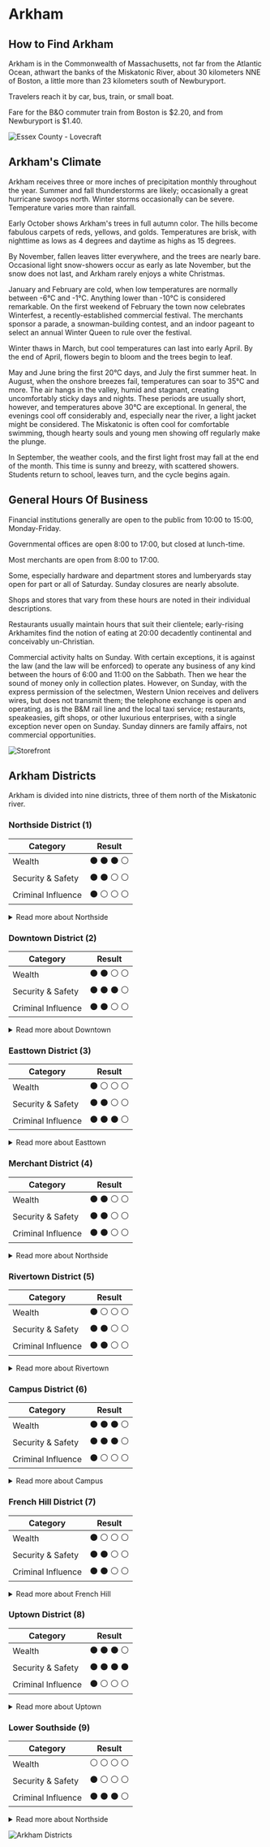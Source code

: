 # Arkham
## How to Find Arkham
Arkham is in the Commonwealth of Massachusetts, not far from the Atlantic Ocean,
athwart the banks of the Miskatonic River, about 30 kilometers NNE of Boston,
a little more than 23 kilometers south of Newburyport.

Travelers reach it by car, bus, train, or small boat.

Fare for the B&O commuter train from Boston is $2.20, and from Newburyport is $1.40.

![Essex County - Lovecraft](https://user-images.githubusercontent.com/107671583/225571078-d731f891-c963-4401-a262-3c54becfdfa2.png)

## Arkham's Climate
Arkham receives three or more inches of precipitation monthly throughout the year. Summer and fall thunderstorms are likely;
occasionally a great hurricane swoops north. Winter storms occasionally can be severe. Temperature varies more than rainfall.

Early October shows Arkham's trees in full autumn color. The hills become fabulous carpets of reds, yellows, and golds.
Temperatures are brisk, with nighttime as lows as 4 degrees and daytime as highs as 15 degrees.

By November, fallen leaves litter everywhere, and the trees are nearly bare. Occasional light snow-showers occur as early as late November,
but the snow does not last, and Arkham rarely enjoys a white Christmas.

January and February are cold, when low temperatures are normally between -6°C and -1°C. Anything lower than -10°C is considered remarkable.
On the first weekend of February the town now celebrates Winterfest, a recently-established commercial festival.
The merchants sponsor a parade, a snowman-building contest, and an indoor pageant to select an annual Winter Queen to rule over the festival.

Winter thaws in March, but cool temperatures can last into early April. By the end of April, flowers begin to bloom and the trees begin to leaf.

May and June bring the first 20°C days, and July the first summer heat. In August, when the onshore breezes fail, temperatures can soar to 35°C and more.
The air hangs in the valley, humid and stagnant, creating uncomfortably sticky days and nights. These periods are usually short, however,
and temperatures above 30°C are exceptional. In general, the evenings cool off considerably and, especially near the river, a light jacket might be considered.
The Miskatonic is often cool for comfortable swimming, though hearty souls and young men showing off regularly make the plunge.

In September, the weather cools, and the first light frost may fall at the end of the month. This time is sunny and breezy, with scattered showers.
Students return to school, leaves turn, and the cycle begins again.

## General Hours Of Business
Financial institutions generally are open to the public from 10:00 to 15:00, Monday-Friday.

Governmental offices are open 8:00 to 17:00, but closed at lunch-time.

Most merchants are open from 8:00 to 17:00.

Some, especially hardware and department stores and lumberyards stay open for part or all of Saturday. Sunday closures are nearly absolute.

Shops and stores that vary from these hours are noted in their individual descriptions.

Restaurants usually maintain hours that suit their clientele; early-rising Arkhamites find the notion of eating at 20:00
decadently continental and conceivably un-Christian.

Commercial activity halts on Sunday. With certain exceptions, it is against the law (and the law will be enforced) 
to operate any business of any kind between the hours of 6:00 and 11:00 on the Sabbath. Then we hear the sound of money only in collection plates.
However, on Sunday, with the express permission of the selectmen, Western Union receives and delivers wires, but does not transmit them;
the telephone exchange is open and operating, as is the B&M rail line and the local taxi service;
restaurants, speakeasies, gift shops, or other luxurious enterprises, with a single exception never open on Sunday.
Sunday dinners are family affairs, not commercial opportunities.

![Storefront](https://user-images.githubusercontent.com/107671583/225577659-dec9c062-8325-435b-ba5a-e91eb9a28f1a.jpg)

## Arkham Districts
Arkham is divided into nine districts, three of them north of the Miskatonic river.

### Northside District (1)

| Category  | Result |
| ------------- | ------------- |
| Wealth  | :black_circle: :black_circle: :black_circle: :white_circle: |
| Security & Safety  | :black_circle: :black_circle: :white_circle: :white_circle:  |
| Criminal Influence  | :black_circle: :white_circle: :white_circle: :white_circle:  |

<details>
  <summary>Read more about Northside</summary>
The ground in this part of town slopes up more or less steadily from the river until cresting along Derby Street.
Derby and Curwen Streets, particularly near the intersection of Brown and Jenkin, boast a number of large Georgian, Classical, and Victorian mansions. Most have large
yards, often enclosed by stone walls and iron gates; estates along the north side of Derby may have extensive grounds.

South of Curwen Street begins a commercial and financial area containing many professional offices. Landmarks include the seven-story Tower Professional Building, the
Boston & Maine rail station, and Arkham's two newspapers, the Gazette and the Advertiser.

Along High Lane, stretching north out of town, is a small industrial strip home to a few small factories, but in part abandoned.
</details>

### Downtown District (2)

| Category  | Result |
| ------------- | ------------- |
| Wealth  | :black_circle: :black_circle: :white_circle: :white_circle: |
| Security & Safety  | :black_circle: :black_circle: :black_circle: :white_circle:  |
| Criminal Influence  | :black_circle: :black_circle: :white_circle: :white_circle:  |

<details>
  <summary>Read more about Downtown</summary>
Downtown is hillier than the Northside. Although the ground rises steadily north from the river, there are dips and ridges as it climbs.
The town square is the most level part of Downtown.

North of Curwen Street this thickly-built neighborhood is mostly residential, and mostly lower class. The houses bordering The Common (the town square) on the north
and east sides are stately mansions, but the homes behind them, topped with gables and gambrel roofs and built around 1820, are commoner and more crowded together. 

Most of Arkham's civic services are located on the west and south sides of the Common (Independence Square as it is formally known).
They include town hall, the courthouse, the police station, and the fire hall. Most of these buildings were constructed in the mid-18th century in a classical style
with large pillars and pediments; some have wings added later. Town hall is a four-story building of late Georgian/Federalist Revival design. Professionals,
particularly lawyers and bailbondsmen, are found here, as are Arkham's two major banks.

The Common is surrounded on its other sides by large and impressive Federalist homes built in the early 19th century.
Many have been divided into apartments or boarding houses.

A small area along Garrison Street features good restaurants and a variety of family entertainment. This area may be busy on weekend evenings, unusual in Arkham.
Peabody Avenue, Fish Street, and Federal Street are lined with small shops and industries, constituting one of Arkham's dirtier, smellier areas.
A few local markets and diners also appear there. Several abandoned mills decay at the water's edge.
</details>

### Easttown District (3)

| Category  | Result |
| ------------- | ------------- |
| Wealth  | :black_circle: :white_circle: :white_circle: :white_circle: |
| Security & Safety  | :black_circle: :black_circle: :white_circle: :white_circle:  |
| Criminal Influence  | :black_circle: :black_circle: :black_circle: :white_circle:  |

<details>
  <summary>Read more about Easttown</summary>

The northern part of Easttown, above Whately Street, contains many fine old homes of pure Georgian design.
These homes were built by Derbys, Ornes, Pickmans, and Pickerings—the sea merchants who made up Arkham's first aristocracy.
Most of these homes, unfortunately, have fallen into neglect; as a whole, Easttown is seedy and decaying, some of it beyond repair.
Of the few old Arkham families still residing here, most teeter on the brink of ruin.

Streets are of brick, 40 feet wide, and in some need of repair. Tree roots have so buckled and raised the brick sidewalks
that walking in the streets is more comfortable.

South of Whately Street, the ground slopes sharply to the river. The homes are modest and tightly spaced, and the streets are narrow.
Those few Negroes (as in the 1920s many prefer to be called) in Arkham live here, clustered together as every group in Arkham is except the old-line Wasp majority.
Some make a good living, and some are popular, well-respected citizens who can trace their Arkham ancestry to before 1788, when the Commonwealth outlawed
the slave trade. As a group, though, they are poor and feel looked at and looked down upon.

A number of small businesses exist along Armitage and River Streets. Freight trains pass through day and night. 
Arkham's last operating textile mill, steam-powered, can be found here.
</details>

### Merchant District (4)

| Category  | Result |
| ------------- | ------------- |
| Wealth  | :black_circle: :black_circle: :white_circle: :white_circle: |
| Security & Safety  | :black_circle: :black_circle: :white_circle: :white_circle:  |
| Criminal Influence  | :black_circle: :black_circle: :white_circle: :white_circle:  |

<details>
  <summary>Read more about Northside</summary>

This narrow two-block stretch lies on low, level ground near the river. Perhaps 75% of Arkham's stores and shops can be
found here: Church Street is the most important artery, and Main is of secondary importance. People ordinarily call
such an area downtown; here they say instead "Goin' to Merchant" since Downtown is a part of town north of the river.

The old East Church and West Church are found here, and several rows of early 18th century Georgian-style warehouses
line the river. These latter mostly stand unused, though one serves surreptitiously as a bootlegger depot.

The heart of the district is the long block bordered by Main, Garrison, Church, and West Streets, where stand two to four-story 
early-19th-century brick row buildings.

Church Street, from Main to West, is cobblestoned, originally laid down in 1773. Occasional alleys, barely wide enough for skilled truck drivers to get in and out of,
give access to the service courts in the rear of the shops. These dingy courts are more often than not cluttered with crates, packing materials, and machines that
don't work but are too good to haul away.

River Street was once heavily trafficked by stevedores moving goods between docks and warehouses, but the stretch between Garrison and West Streets is now abandoned
to decades of litter, requiring skill for a driver to negotiate.

The two blocks of warehouses east of Garrison, mostly made of wood, were long ago converted to tenements and settlement houses.
Here the street is clearer, the result of a volunteer effort in 1926.

The two shopping blocks east of Garrison and south of Main are composed of shops housed in buildings older and less impressive than those along Church Street. Many are
tightly-crowded converted residences. The tall Georgian steeple of Christ Church dominates the skyline. This neighborhood's western edge is of older residences,
growing very old near Boundary Street. Boundary north of Church Street is unlit; north of Main the street is sparsely populated.
</details>

### Rivertown District (5)

| Category  | Result |
| ------------- | ------------- |
| Wealth  | :black_circle: :white_circle: :white_circle: :white_circle: |
| Security & Safety  | :black_circle: :black_circle: :white_circle: :white_circle:  |
| Criminal Influence  | :black_circle: :black_circle: :white_circle: :white_circle:  |

<details>
  <summary>Read more about Rivertown</summary>

This section of town lies partially on the north face of French Hill, which slopes steeply toward the Miskatonic River before flattening at River Street.

Inhabitants south of River Street tend to be French-Canadian or East European, the population becoming more and more Irish as the hill ascends.

This is the old trade district of Arkham. Long-time outlets such as the Arkham General Store remain here.
Many of Arkham's skilled tradesmen, native and immigrant, here combine homes and shops. The houses are modest, old, and built tightly along the streets.
Most are sited with their ends to the street, the front doors opening onto small courts or lanes that lead to the streets.
</details>
  
### Campus District (6)

| Category  | Result |
| ------------- | ------------- |
| Wealth  | :black_circle: :black_circle: :black_circle: :white_circle: |
| Security & Safety  | :black_circle: :black_circle: :black_circle: :white_circle:  |
| Criminal Influence  | :black_circle: :white_circle: :white_circle: :white_circle:  |

<details>
  <summary>Read more about Campus</summary>

The campus area is an Arkham showplace. Landscaped and kept immaculately clean, the University grounds are a cool and shady place for a summer walk.
Almost all of the University's buildings are found here, including the hospital and the field house.

Like the merchant district, the campus is on low ground which noticeably climbs only south of College Street.

North of Crane Street and west of West Street is a block of substantial residential homes, designed in the Georgian/
Federalist style. Many of these large homes are no longer residences, but are maintained as offices by the University
or other organizations. This block is as wellgroomed as any part of the campus.

College Street contains, besides campus buildings, many old family homes that have been converted to apartments
and boarding houses, where live most of the Junior and Senior men who do belong to fraternities.

West of Boundary Street are blocks of older, more modest residences. Hill Street is an unlit dirt road underlain by
a foundation of ancient rotting timbers, poking up through the road in places. Residents here lack sewers, and draw
water from one of three public wells along the street. This very rustic section of town contains many 17th century
homes, and the families of the inhabitants have lived in them for ten generations and more, datable to the first settlement of Arkham.
</details>

### French Hill District (7)

| Category  | Result |
| ------------- | ------------- |
| Wealth  | :black_circle: :white_circle: :white_circle: :white_circle: |
| Security & Safety  | :black_circle: :black_circle: :white_circle: :white_circle:  |
| Criminal Influence  | :black_circle: :black_circle: :white_circle: :white_circle:  |

<details>
  <summary>Read more about French Hill</summary>

French Hill, surmounted by the dark spire of Bayfriar's Church, includes some of Arkham's oldest homes. Still populated
predominantly by Irish, brick row houses, gambrel roofs, and occasional decayed Georgian houses of impressive
proportions line the hill. Some houses perch here precariously, tilting crazily over the narrow streets. Many of 
the lanes and alleys are no more than flights of stairs that twist upward to end at dark doorways.

The more prosperous Irish live on the east side of the hill and down across East Street in newer, more expensive
homes with small front and back yards. The north slope of the hill is populated by the poorest Irish, a few Poles, and
many of Arkham's French-Canadians. The western slope is mostly poor Irish and a few Poles.

The Polish district, an area of clustered gambrel- and gable-roofed houses, is roughly the six blocks within College,
Peabody, High, and Garrison, on the southwest foot of the hill.
</details>

### Uptown District (8)

| Category  | Result |
| ------------- | ------------- |
| Wealth  | :black_circle: :black_circle: :black_circle: :white_circle: |
| Security & Safety  | :black_circle: :black_circle: :black_circle: :black_circle:  |
| Criminal Influence  | :black_circle: :white_circle: :white_circle: :white_circle:  |

<details>
  <summary>Read more about Uptown</summary>

Most of this neighborhood is well-off, but Saltonstall and High Streets deserve the most attention. Perched terracelike
atop South Hill, overlooking campus and the river, these two brick streets are a full 60 feet wide and lined with
fine shade trees. Mansions of Georgian/Federalist design, once mill-owner homes, line both sides of both streets from
Boundary to Garrison. The houses are placed side by side, uniformly 12 feet back from the brick sidewalk. A small
'green easement' four feet wide is between the sidewalk and the street.

There is little space between the houses, although a few sport small gardens on the side. Descendants of the original
families still own a few homes; University folk now own many of the houses. A few more have been purchased by
organizations. Some are boarding houses or apartments. No commercial buildings stand in this area.

Police patrols here are frequent; loitering, particularly after dark, is not permitted.

Houses along narrower Pickman Street are of an earlier, more modest vintage. Here are numerous two- and threestory
gambrel-roofed houses, mostly of wood, and many have been divided into apartments. Some are hidden behind
other houses, reachable only by narrow alleys. Several older Georgian mansions stand out. Residents here include
poorer faculty and older University students. These buildings are generally well-maintained.

A few Georgian homes occur on Miskatonic and Washington Streets but much of this area was built up in the later
19th century, and consist of larger Victorians owned by middle-class property-owners and professionals. Some old
Arkham families thrive here.

Hill Street is unlit and little lived-on. Houses here are ancient, tottering affairs, sagging under moss-grown gambrel
and gable roofs. Some stand vacant; most are without electricity, gas, or town water. The dirt street is underlain by
timbers laid down lifetimes ago.

Old, disused farm buildings can be seen, half-fallen and overgrown; hidden among luxurious trees and high-standing
grasses are long-abandoned gardens and the remains of old family plots. This area has yet to be incorporated. Residents
get water from wells scattered along the street.
</details>

### Lower Southside (9)

| Category  | Result |
| ------------- | ------------- |
| Wealth  | :white_circle: :white_circle: :white_circle: :white_circle: |
| Security & Safety  | :black_circle: :white_circle: :white_circle: :white_circle:  |
| Criminal Influence  | :black_circle: :black_circle: :black_circle: :white_circle:  |

<details>
  <summary>Read more about Northside</summary>

Here are narrow, twisting lanes and crowded tenements. Some Irish and Poles live here, but from High Street south the area is mostly Italian.

The Southside is located on low marshy ground in a pocket between French Hill and South Hill. The air is muggy in the summer, cold and damp in the winter.
Most of the wood buildings show signs of decay. A few single homes still exist. On Powder Mill Street, south of Saltonstall,
stand several good examples of late 18th century wooden row houses.

Badly lit, always the subject of calls for reform but never changing, the neighborhood is overcrowded, noisy,
and inhabited by some of Arkham's poorest citizens. Tiny shops, markets, and restaurants can be found here, often
unmarked and known only to neighbors, pressed in between tenements and apartments.
</details>

![Arkham Districts](https://user-images.githubusercontent.com/107671583/225984234-dfe93fa4-ca0f-4671-816c-f26eb5890979.png)
